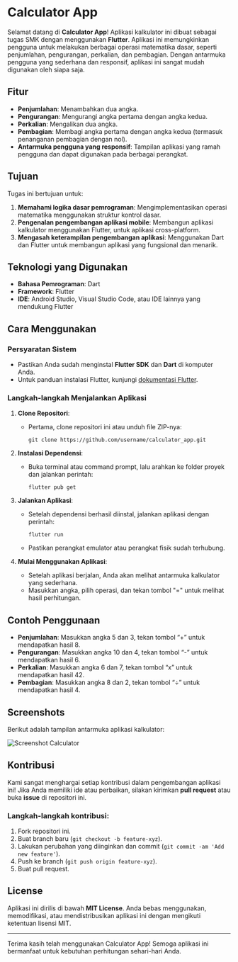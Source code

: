 # Calculator App

Selamat datang di **Calculator App**! Aplikasi kalkulator ini dibuat sebagai tugas SMK dengan menggunakan **Flutter**. Aplikasi ini memungkinkan pengguna untuk melakukan berbagai operasi matematika dasar, seperti penjumlahan, pengurangan, perkalian, dan pembagian. Dengan antarmuka pengguna yang sederhana dan responsif, aplikasi ini sangat mudah digunakan oleh siapa saja.

## Fitur

- **Penjumlahan**: Menambahkan dua angka.
- **Pengurangan**: Mengurangi angka pertama dengan angka kedua.
- **Perkalian**: Mengalikan dua angka.
- **Pembagian**: Membagi angka pertama dengan angka kedua (termasuk penanganan pembagian dengan nol).
- **Antarmuka pengguna yang responsif**: Tampilan aplikasi yang ramah pengguna dan dapat digunakan pada berbagai perangkat.

## Tujuan

Tugas ini bertujuan untuk:
1. **Memahami logika dasar pemrograman**: Mengimplementasikan operasi matematika menggunakan struktur kontrol dasar.
2. **Pengenalan pengembangan aplikasi mobile**: Membangun aplikasi kalkulator menggunakan Flutter, untuk aplikasi cross-platform.
3. **Mengasah keterampilan pengembangan aplikasi**: Menggunakan Dart dan Flutter untuk membangun aplikasi yang fungsional dan menarik.

## Teknologi yang Digunakan

- **Bahasa Pemrograman**: Dart
- **Framework**: Flutter
- **IDE**: Android Studio, Visual Studio Code, atau IDE lainnya yang mendukung Flutter

## Cara Menggunakan

### Persyaratan Sistem

- Pastikan Anda sudah menginstal **Flutter SDK** dan **Dart** di komputer Anda.
- Untuk panduan instalasi Flutter, kunjungi [dokumentasi Flutter](https://flutter.dev/docs/get-started/install).

### Langkah-langkah Menjalankan Aplikasi

1. **Clone Repositori**:
   - Pertama, clone repositori ini atau unduh file ZIP-nya:
     ```
     git clone https://github.com/username/calculator_app.git
     ```
   
2. **Instalasi Dependensi**:
   - Buka terminal atau command prompt, lalu arahkan ke folder proyek dan jalankan perintah:
     ```
     flutter pub get
     ```

3. **Jalankan Aplikasi**:
   - Setelah dependensi berhasil diinstal, jalankan aplikasi dengan perintah:
     ```
     flutter run
     ```
   - Pastikan perangkat emulator atau perangkat fisik sudah terhubung.

4. **Mulai Menggunakan Aplikasi**:
   - Setelah aplikasi berjalan, Anda akan melihat antarmuka kalkulator yang sederhana.
   - Masukkan angka, pilih operasi, dan tekan tombol "=" untuk melihat hasil perhitungan.

## Contoh Penggunaan

- **Penjumlahan**: Masukkan angka 5 dan 3, tekan tombol “+” untuk mendapatkan hasil 8.
- **Pengurangan**: Masukkan angka 10 dan 4, tekan tombol “-” untuk mendapatkan hasil 6.
- **Perkalian**: Masukkan angka 6 dan 7, tekan tombol “x” untuk mendapatkan hasil 42.
- **Pembagian**: Masukkan angka 8 dan 2, tekan tombol “÷” untuk mendapatkan hasil 4.

## Screenshots

Berikut adalah tampilan antarmuka aplikasi kalkulator:

![Screenshot Calculator](link-to-screenshot.png)

## Kontribusi

Kami sangat menghargai setiap kontribusi dalam pengembangan aplikasi ini! Jika Anda memiliki ide atau perbaikan, silakan kirimkan **pull request** atau buka **issue** di repositori ini.

### Langkah-langkah kontribusi:
1. Fork repositori ini.
2. Buat branch baru (`git checkout -b feature-xyz`).
3. Lakukan perubahan yang diinginkan dan commit (`git commit -am 'Add new feature'`).
4. Push ke branch (`git push origin feature-xyz`).
5. Buat pull request.

## License

Aplikasi ini dirilis di bawah **MIT License**. Anda bebas menggunakan, memodifikasi, atau mendistribusikan aplikasi ini dengan mengikuti ketentuan lisensi MIT.

---

Terima kasih telah menggunakan Calculator App! Semoga aplikasi ini bermanfaat untuk kebutuhan perhitungan sehari-hari Anda.

